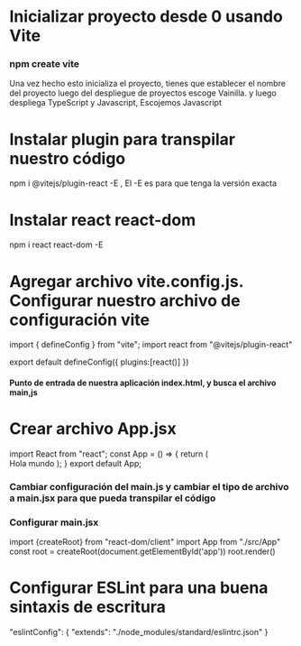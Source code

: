 # Inicializar proyecto desde 0 usando Vite
### npm create vite
Una vez hecho esto inicializa el proyecto, tienes que establecer el nombre del proyecto
luego del despliegue de proyectos escoge Vainilla. y luego despliega TypeScript y Javascript, Escojemos Javascript
# Instalar plugin para transpilar nuestro código
npm i @vitejs/plugin-react -E , El -E es para que tenga la versión exacta
# Instalar react react-dom
npm i react react-dom -E
# Agregar archivo vite.config.js. Configurar nuestro archivo de configuración vite 
import { defineConfig } from "vite";
import react from "@vitejs/plugin-react"

export default defineConfig({
    plugins:[react()]
})
#### Punto de entrada de nuestra aplicación index.html, y busca el archivo main,js

# Crear archivo App.jsx
import React from "react";
const App = () => {
    return (  
        Hola mundo
    );
}
export default App;

### Cambiar configuración del main.js y cambiar el tipo de archivo a main.jsx para que pueda transpilar el código

### Configurar main.jsx
import {createRoot} from "react-dom/client"
import App from "./src/App"
const root = createRoot(document.getElementById('app'))
root.render(<App/>)

# Configurar ESLint para una buena sintaxis de escritura 
  "eslintConfig": {
    "extends": "./node_modules/standard/eslintrc.json"
  }
